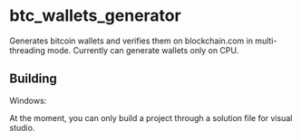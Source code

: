 # btc_wallets_generator
Generates bitcoin wallets and verifies them on blockchain.com in multi-threading mode.
Сurrently can generate wallets only on CPU.

## Building
Windows:

At the moment, you can only build a project through a solution file for visual studio.
